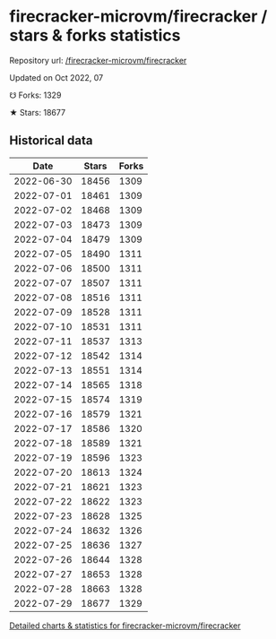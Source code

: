 # firecracker-microvm/firecracker / stars & forks statistics

Repository url: [/firecracker-microvm/firecracker](https://github.com/firecracker-microvm/firecracker)

Updated on Oct 2022, 07

☋ Forks: 1329

★ Stars: 18677

## Historical data
| Date | Stars | Forks |
|------|-------|-------|
| 2022-06-30 | 18456 | 1309 | 
| 2022-07-01 | 18461 | 1309 | 
| 2022-07-02 | 18468 | 1309 | 
| 2022-07-03 | 18473 | 1309 | 
| 2022-07-04 | 18479 | 1309 | 
| 2022-07-05 | 18490 | 1311 | 
| 2022-07-06 | 18500 | 1311 | 
| 2022-07-07 | 18507 | 1311 | 
| 2022-07-08 | 18516 | 1311 | 
| 2022-07-09 | 18528 | 1311 | 
| 2022-07-10 | 18531 | 1311 | 
| 2022-07-11 | 18537 | 1313 | 
| 2022-07-12 | 18542 | 1314 | 
| 2022-07-13 | 18551 | 1314 | 
| 2022-07-14 | 18565 | 1318 | 
| 2022-07-15 | 18574 | 1319 | 
| 2022-07-16 | 18579 | 1321 | 
| 2022-07-17 | 18586 | 1320 | 
| 2022-07-18 | 18589 | 1321 | 
| 2022-07-19 | 18596 | 1323 | 
| 2022-07-20 | 18613 | 1324 | 
| 2022-07-21 | 18621 | 1323 | 
| 2022-07-22 | 18622 | 1323 | 
| 2022-07-23 | 18628 | 1325 | 
| 2022-07-24 | 18632 | 1326 | 
| 2022-07-25 | 18636 | 1327 | 
| 2022-07-26 | 18644 | 1328 | 
| 2022-07-27 | 18653 | 1328 | 
| 2022-07-28 | 18663 | 1328 | 
| 2022-07-29 | 18677 | 1329 | 


[Detailed charts & statistics for firecracker-microvm/firecracker](https://reviewgithub.com/rep/firecracker-microvm/firecracker)
